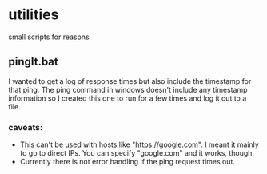 # utilities
small scripts for reasons

## pingIt.bat
I wanted to get a log of response times but also include the timestamp for that ping. The ping command in windows doesn't include any timestamp information so I created this one to run for a few times and log it out to a file. 
### caveats:
* This can't be used with hosts like "https://google.com". I meant it mainly to go to direct IPs. You can specify "google.com" and it works, though.
* Currently there is not error handling if the ping request times out.
